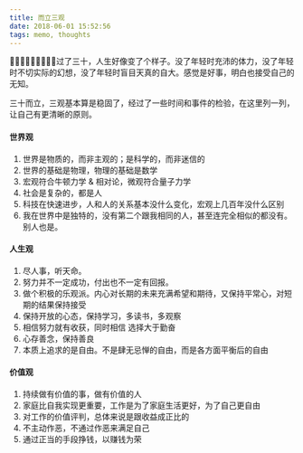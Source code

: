 ```yaml
---
title: 而立三观
date: 2018-06-01 15:52:56
tags: memo, thoughts
---
```


过了三十，人生好像变了个样子。没了年轻时充沛的体力，没了年轻时不切实际的幻想，没了年轻时盲目天真的自大。感觉是好事，明白也接受自己的无知。

三十而立，三观基本算是稳固了，经过了一些时间和事件的检验，在这里列一列，让自己有更清晰的原则。



#### 世界观

1. 世界是物质的，而非主观的；是科学的，而非迷信的
2. 世界的基础是物理，物理的基础是数学
3. 宏观符合牛顿力学 & 相对论，微观符合量子力学
4. 社会是复杂的，都是人
5. 科技在快速进步，人和人的关系基本没什么变化，宏观上几百年没什么区别
6. 我在世界中是独特的，没有第二个跟我相同的人，甚至连完全相似的都没有。别人也是。



#### 人生观

1. 尽人事，听天命。
2. 努力并不一定成功，付出也不一定有回报。
3. 做个积极的乐观派。内心对长期的未来充满希望和期待，又保持平常心，对短期的结果保持接受
4. 保持开放的心态，保持学习，多读书，多观察
5. 相信努力就有收获，同时相信 选择大于勤奋
6. 心存善念，保持善良
7. 本质上追求的是自由。不是肆无忌惮的自由，而是各方面平衡后的自由



#### 价值观

1. 持续做有价值的事，做有价值的人
2. 家庭比自我实现更重要，工作是为了家庭生活更好，为了自己更自由
3. 对工作的价值评判，总体来说是跟收益成正比的
4. 不主动作恶，不通过作恶来满足自己
5. 通过正当的手段挣钱，以赚钱为荣

